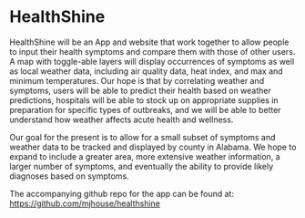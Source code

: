 # HealthShine


HealthShine will be an App and website that work together to allow people to input their health symptoms and compare them with those of other users. A map with toggle-able layers will display occurrences of symptoms as well as local weather data, including air quality data, heat index, and max and minimum temperatures. Our hope is that by correlating weather and symptoms, users will be able to predict their health based on weather predictions, hospitals will be able to stock up on appropriate supplies in preparation for specific types of outbreaks, and we will be able to better understand how weather affects acute health and wellness.

Our goal for the present is to allow for a small subset of symptoms and weather data to be tracked and displayed by county in Alabama. We hope to expand to include a greater area, more extensive weather information, a larger number of symptoms, and eventually the ability to provide likely diagnoses based on symptoms.

The accompanying github repo for the app can be found at: https://github.com/mjhouse/healthshine
